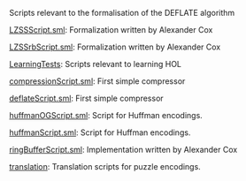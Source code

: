 Scripts relevant to the formalisation of the DEFLATE algorithm

[LZSSScript.sml](LZSSScript.sml):
Formalization written by Alexander Cox

[LZSSrbScript.sml](LZSSrbScript.sml):
Formalization written by Alexander Cox

[LearningTests](LearningTests):
Scripts relevant to learning HOL

[compressionScript.sml](compressionScript.sml):
First simple compressor

[deflateScript.sml](deflateScript.sml):
First simple compressor

[huffmanOGScript.sml](huffmanOGScript.sml):
Script for Huffman encodings.

[huffmanScript.sml](huffmanScript.sml):
Script for Huffman encodings.

[ringBufferScript.sml](ringBufferScript.sml):
Implementation written by Alexander Cox

[translation](translation):
Translation scripts for puzzle encodings.
